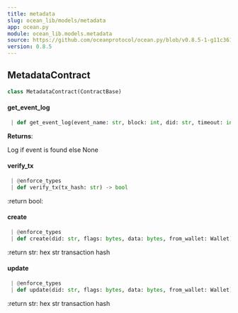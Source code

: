```yaml
---
title: metadata
slug: ocean_lib/models/metadata
app: ocean.py
module: ocean_lib.models.metadata
source: https://github.com/oceanprotocol/ocean.py/blob/v0.8.5-1-g11c361d/ocean_lib/models/metadata.py
version: 0.8.5
---
```

## MetadataContract

```python
class MetadataContract(ContractBase)
```

#### get\_event\_log

```python
 | def get_event_log(event_name: str, block: int, did: str, timeout: int = 45) -> Optional[AttributeDict]
```

**Returns**:

Log if event is found else None

#### verify\_tx

```python
 | @enforce_types
 | def verify_tx(tx_hash: str) -> bool
```

:return bool:

#### create

```python
 | @enforce_types
 | def create(did: str, flags: bytes, data: bytes, from_wallet: Wallet) -> str
```

:return str: hex str transaction hash

#### update

```python
 | @enforce_types
 | def update(did: str, flags: bytes, data: bytes, from_wallet: Wallet) -> str
```

:return str: hex str transaction hash

